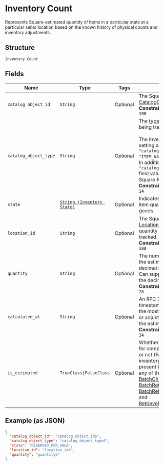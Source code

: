 
# Inventory Count

Represents Square-estimated quantity of items in a particular state at a
particular seller location based on the known history of physical counts and
inventory adjustments.

## Structure

`Inventory Count`

## Fields

| Name | Type | Tags | Description |
|  --- | --- | --- | --- |
| `catalog_object_id` | `String` | Optional | The Square-generated ID of the<br>[CatalogObject](entity:CatalogObject) being tracked.<br>**Constraints**: *Maximum Length*: `100` |
| `catalog_object_type` | `String` | Optional | The [type](entity:CatalogObjectType) of the [CatalogObject](entity:CatalogObject) being tracked.<br><br>The Inventory API supports setting and reading the `"catalog_object_type": "ITEM_VARIATION"` field value.<br>In addition, it can also read the `"catalog_object_type": "ITEM"` field value that is set by the Square Restaurants app.<br>**Constraints**: *Maximum Length*: `14` |
| `state` | [`String (Inventory State)`](../../doc/models/inventory-state.md) | Optional | Indicates the state of a tracked item quantity in the lifecycle of goods. |
| `location_id` | `String` | Optional | The Square-generated ID of the [Location](entity:Location) where the related<br>quantity of items is being tracked.<br>**Constraints**: *Maximum Length*: `100` |
| `quantity` | `String` | Optional | The number of items affected by the estimated count as a decimal string.<br>Can support up to 5 digits after the decimal point.<br>**Constraints**: *Maximum Length*: `26` |
| `calculated_at` | `String` | Optional | An RFC 3339-formatted timestamp that indicates when the most recent physical count or adjustment affecting<br>the estimated count is received.<br>**Constraints**: *Maximum Length*: `34` |
| `is_estimated` | `TrueClass\|FalseClass` | Optional | Whether the inventory count is for composed variation (TRUE) or not (FALSE). If true, the inventory count will not be present in the response of<br>any of these endpoints: [BatchChangeInventory](../../doc/api/inventory.md#batch-change-inventory),<br>[BatchRetrieveInventoryChanges](../../doc/api/inventory.md#batch-retrieve-inventory-changes),<br>[BatchRetrieveInventoryCounts](../../doc/api/inventory.md#batch-retrieve-inventory-counts), and<br>[RetrieveInventoryChanges](../../doc/api/inventory.md#retrieve-inventory-changes). |

## Example (as JSON)

```json
{
  "catalog_object_id": "catalog_object_id6",
  "catalog_object_type": "catalog_object_type6",
  "state": "RESERVED_FOR_SALE",
  "location_id": "location_id4",
  "quantity": "quantity6"
}
```

